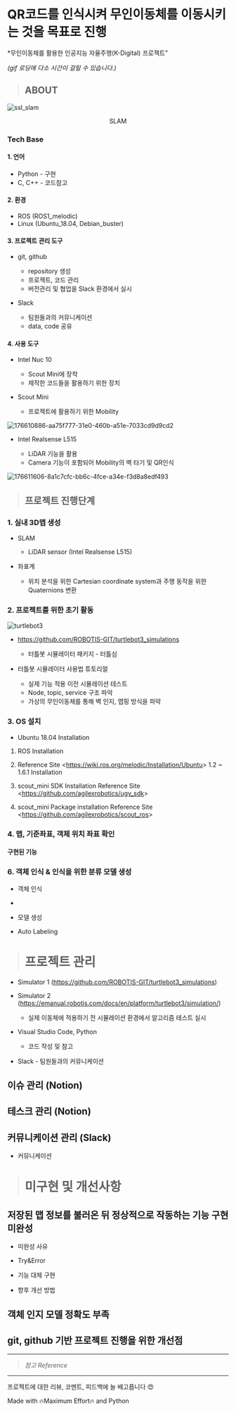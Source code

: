 # QR코드를 인식시켜 무인이동체를 이동시키는 것을 목표로 진행
*무인이동체를 활용한 인공지능 자율주행(K-Digital) 프로젝트"

*(gif 로딩에 다소 시간이 걸릴 수 있습니다.)*

>## ABOUT
![ssl_slam](https://user-images.githubusercontent.com/114387230/212218035-0ad2c0ae-703e-44c8-815f-914bdd07ff20.gif)

</p>
<p align="center">
  SLAM
</p>



### Tech Base


#### 1. 언어
* Python - 구현
* C, C++ - 코드참고

#### 2. 환경
* ROS (ROS1_melodic)
* Linux (Ubuntu_18.04, Debian_buster)


#### 3. 프로젝트 관리 도구
* git, github
  * repository 생성
  * 프로젝트, 코드 관리
  * 버전관리 및 협업을 Slack 환경에서 실시
    
* Slack
  * 팀원들과의 커뮤니케이션
  * data, code 공유


#### 4. 사용 도구
* Intel Nuc 10
  * Scout Mini에 장착
  * 제작한 코드들을 활용하기 위한 장치
  
  
* Scout Mini
  * 프로젝트에 활용하기 위한 Mobility

![176610886-aa75f777-31e0-460b-a51e-7033cd9d9cd2](https://user-images.githubusercontent.com/114387230/212524406-5d35fcac-543c-43ae-815d-d73e4825e9ce.png)




* Intel Realsense L515

  * LiDAR 기능을 활용
  * Camera 기능이 포함되어 Mobility의 벽 타기 및 QR인식

![176611606-8a1c7cfc-bb6c-4fce-a34e-f3d8a8edf493](https://user-images.githubusercontent.com/114387230/212524370-3d61dd0d-dd90-422f-a7b1-46a323462c0c.png)




>## 프로젝트 진행단계


### 1. 실내 3D맵 생성
* SLAM
  * LiDAR sensor (Intel Realsense L515)




* 좌표계
  * 위치 분석을 위한 Cartesian coordinate system과 주행 동작을 위한 Quaternions 변환



### 2. 프로젝트를 위한 초기 활동
![turtlebot3](https://user-images.githubusercontent.com/114387230/212233522-a1134c47-a621-4170-8344-1892976cc32d.gif)

* https://github.com/ROBOTIS-GIT/turtlebot3_simulations
  * 터틀봇 시뮬레이터 패키지 - 터틀심
  
* 터틀봇 시뮬레이터 사용법 튜토리얼
    * 실제 기능 적용 이전 시뮬레이션 테스트
    * Node, topic, service 구조 파악
    * 가상의 무인이동체를 통해 벽 인지, 맵핑 방식을 파악


### 3. OS 설치
* Ubuntu 18.04 Installation

1. ROS Installation
2. Reference Site 
<<https://wiki.ros.org/melodic/Installation/Ubuntu>> 1.2 ~ 1.6.1 Installation

3. scout_mini SDK Installation
Reference Site 
<<https://github.com/agilexrobotics/ugv_sdk>>

4. scout_mini Package installation
Reference Site
<<https://github.com/agilexrobotics/scout_ros>>



### 4. 맵, 기준좌표, 객체 위치 좌표 확인
  #### 구현된 기능


### 6. 객체 인식 & 인식을 위한 분류 모델 생성
* 객체 인식
 * 
* 모델 생성

* Auto Labeling




># 프로젝트 관리
* Simulator 1 (https://github.com/ROBOTIS-GIT/turtlebot3_simulations)
* Simulator 2 (https://emanual.robotis.com/docs/en/platform/turtlebot3/simulation/)
  * 실제 이동체에 적용하기 전 시뮬레이션 환경에서 알고리즘 테스트 실시
  
* Visual Studio Code, Python
  * 코드 작성 및 참고
  
* Slack - 팀원들과의 커뮤니케이션




## 이슈 관리 (Notion)




## 테스크 관리 (Notion)




## 커뮤니케이션 관리 (Slack)
* 커뮤니케이션

  


># 미구현 및 개선사항

## 저장된 맵 정보를 불러온 뒤 정상적으로 작동하는 기능 구현 미완성
  * 미완성 사유

  * Try&Error

  * 기능 대체 구현

  * 향후 개선 방법






## 객체 인지 모델 정확도 부족




## git, github 기반 프로젝트 진행을 위한 개선점

    




----------

>*참고 Reference*



----------

프로젝트에 대한 리뷰, 코멘트, 피드백에 늘 배고픕니다 :heart_eyes:

Made with :fire:Maximum Effort:fire: and Python

